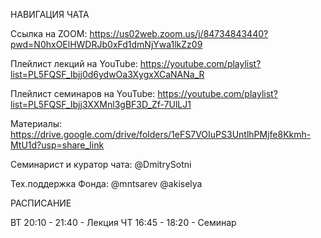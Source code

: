 НАВИГАЦИЯ ЧАТА 

Ссылка на ZOOM: https://us02web.zoom.us/j/84734843440?pwd=N0hxOElHWDRJb0xFd1dmNjYwa1lkZz09

Плейлист лекций на YouTube: https://youtube.com/playlist?list=PL5FQSF_Ibjj0d6ydwOa3XygxXCaNANa_R

Плейлист семинаров на YouTube: https://youtube.com/playlist?list=PL5FQSF_Ibjj3XXMnl3gBF3D_Zf-7UlLJ1

Материалы: https://drive.google.com/drive/folders/1eFS7VOIuPS3UntlhPMjfe8Kkmh-MtU1d?usp=share_link

Семинарист и куратор чата: @DmitrySotni 

Тех.поддержка Фонда: @mntsarev @akiselya

РАСПИСАНИЕ

ВТ 20:10 - 21:40 - Лекция
ЧТ 16:45 - 18:20 - Семинар